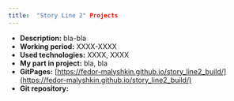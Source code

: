 ```yaml
---
title:  "Story Line 2" Projects
---
```


* **Description:** bla-bla
* **Working period:** XXXX-XXXX
* **Used technologies:** XXXX, XXXX
* **My part in project:** bla, bla
* **GitPages:** [https://fedor-malyshkin.github.io/story_line2_build/](https://fedor-malyshkin.github.io/story_line2_build/)
* **Git repository:**
